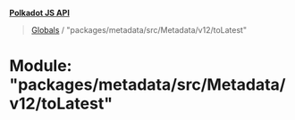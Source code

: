 **[Polkadot JS API](../README.md)**

> [Globals](../globals.md) / "packages/metadata/src/Metadata/v12/toLatest"

# Module: "packages/metadata/src/Metadata/v12/toLatest"

